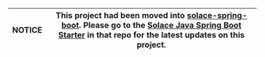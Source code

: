 | NOTICE | This project had been moved into [solace-spring-boot](https://github.com/SolaceProducts/solace-spring-boot). Please go to the [Solace Java Spring Boot Starter](https://github.com/SolaceProducts/solace-spring-boot/tree/master/solace-spring-boot-starters/solace-java-spring-boot-starter) in that repo for the latest updates on this project. |
| --- | --- |

